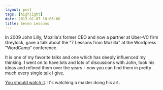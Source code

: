 ```yaml
---
layout: post
tags: [highlight]
date: 2013-01-07 18:05:00
title: Seven Lessons
---
```

In 2009 John Lilly, Mozilla's former CEO and now a partner at Uber-VC firm Greylock, gave a talk about the "7 Lessons from Mozilla" at the Wordpress "WordCamp" conference.

It is one of my favorite talks and one which has deeply influenced my thinking. I went on to have lots and lots of discussions with John, took his ideas and refined them over the years - now you can find them in pretty much every single talk I give.

[You should watch it](http://wordpress.tv/2009/07/08/john-lilly-mozilla/). It's watching a master doing his art.